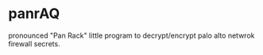 # panrAQ
pronounced "Pan Rack"  little program to decrypt/encrypt palo alto netwrok firewall secrets. 
